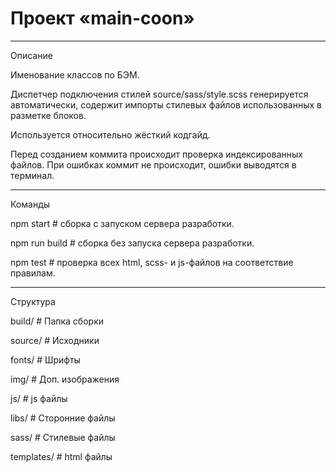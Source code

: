 # Проект «main-coon»

---

Описание

Именование классов по БЭМ.

Диспетчер подключения стилей source/sass/style.scss генерируется автоматически, содержит импорты стилевых файлов использованных в разметке блоков.

Используется относительно жёсткий кодгайд.

Перед созданием коммита происходит проверка индексированных файлов. При ошибках коммит не происходит, ошибки выводятся в терминал.



---


Команды


npm start          # сборка c запуском сервера разработки.

npm run build      # сборка без запуска сервера разработки.

npm test           # проверка всех html, scss- и js-файлов на соответствие правилам.



---


Структура


build/             # Папка сборки

source/            # Исходники

  fonts/           # Шрифты

  img/             # Доп. изображения

  js/              # js файлы

  libs/            # Сторонние файлы

  sass/            # Стилевые файлы

  templates/       # html файлы
  
